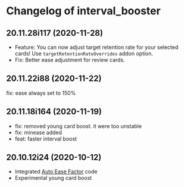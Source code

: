 # Changelog of interval_booster

[comment]: # (DO NOT MODIFY. new changelog goes here)

## 20.11.28i117 (2020-11-28)

- Feature: You can now adjust target retention rate for your selected cards! Use `targetRetentionRateOverrides` addon option.
- Fix: Better ease adjustment for review cards.

## 20.11.22i88 (2020-11-22)

fix: ease always set to 150%

## 20.11.18i164 (2020-11-19)

- fix: removed young card boost. it were too unstable
- fix: minease added
- feat: faster interval boost

## 20.10.12i24 (2020-10-12)

- Integrated [Auto Ease Factor](https://ankiweb.net/shared/info/1672712021) code
- Experimental young card boost
